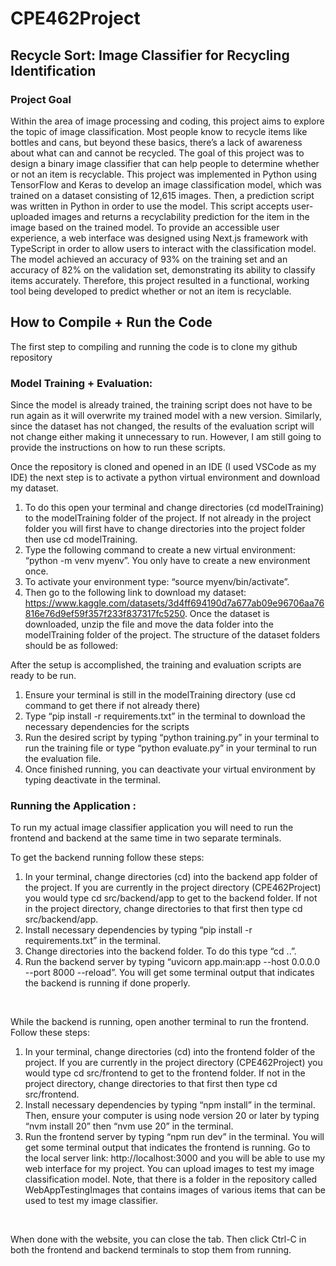 # CPE462Project
## Recycle Sort: Image Classifier for Recycling Identification


### Project Goal
Within the area of image processing and coding, this project aims to explore the topic of image classification. Most people know to recycle items like bottles and cans, but beyond these basics, there’s a lack of awareness about what can and cannot be recycled. The goal of this project was to design a binary image classifier that can help people to determine whether or not an item is recyclable. This project was implemented in Python using TensorFlow and Keras to develop an image classification model, which was trained on a dataset consisting of 12,615 images. Then, a prediction script was written in Python in order to use the model. This script accepts user-uploaded images and returns a recyclability prediction for the item in the image based on the trained model. To provide an accessible user experience, a web interface was designed using Next.js framework with TypeScript in order to allow users to interact with the classification model. The model achieved an accuracy of 93% on the training set and an accuracy of 82% on the validation set, demonstrating its ability to classify items accurately. Therefore, this project resulted in a functional, working tool being developed to predict whether or not an item is recyclable. 

## How to Compile + Run the Code

The first step to compiling and running the code is to clone my github repository 

### Model Training + Evaluation: </br>

Since the model is already trained, the training script does not have to be run again as it will overwrite my trained model with a new version. Similarly, since the dataset has not changed, the results of the evaluation script will not change either making it unnecessary to run. However, I am still going to provide the instructions on how to run these scripts. 

Once the repository is cloned and opened in an IDE (I used VSCode as my IDE) the next step is to activate a python virtual environment and download my dataset.
1. To do this open your terminal and change directories (cd modelTraining) to the modelTraining folder of the project. If not already in the project folder you will first have to change directories into the project folder then use cd modelTraining.
2. Type the following command to create a new virtual environment: “python -m venv myenv”. You only have to create a new environment once. 
3. To activate your environment type: “source myenv/bin/activate”. 
4. Then go to the following link to download my dataset: https://www.kaggle.com/datasets/3d4ff694190d7a677ab09e96706aa76816e76d9ef59f357f233f837317fc5250. Once the dataset is downloaded, unzip the file and move the data folder into the modelTraining folder of the project. The structure of the dataset folders should be as followed: 

After the setup is accomplished, the training and evaluation scripts are ready to be run. 
1. Ensure your terminal is still in the modelTraining directory (use cd command to get there if not already there)
2. Type “pip install -r requirements.txt” in the terminal to download the necessary dependencies for the scripts
3. Run the desired script by typing “python training.py” in your terminal to run the training file or type “python evaluate.py” in your terminal to run the evaluation file. 
4. Once finished running, you can deactivate your virtual environment by typing deactivate in the terminal.

### Running the Application : </br>

To run my actual image classifier application you will need to run the frontend and backend at the same time in two separate terminals. 

To get the backend running follow these steps: 

1. In your terminal, change directories (cd) into the backend app folder of the project. If you are currently in the project directory (CPE462Project) you would type cd src/backend/app to get to the backend folder. If not in the project directory, change directories to that first then type cd src/backend/app.
2. Install necessary dependencies by typing “pip install -r requirements.txt” in the terminal.
3. Change directories into the backend folder. To do this type “cd ..”.
4. Run the backend server by typing “uvicorn app.main:app --host 0.0.0.0 --port 8000 --reload”. You will get some terminal output that indicates the backend is running if done properly. 

</br>

While the backend is running, open another terminal to run the frontend. Follow these steps: 

1. In your terminal, change directories (cd) into the frontend folder of the project. If you are currently in the project directory (CPE462Project) you would type cd src/frontend to get to the frontend folder. If not in the project directory, change directories to that first then type cd src/frontend.
2. Install necessary dependencies by typing “npm install” in the terminal. Then, ensure your computer is using node version 20 or later by typing “nvm install 20” then “nvm use 20” in the terminal. 
3. Run the frontend server by typing “npm run dev” in the terminal. You will get some terminal output that indicates the frontend is running. Go to the local server link: http://localhost:3000 and you will be able to use my web interface for my project. You can upload images to test my image classification model. Note, that there is a folder in the repository called WebAppTestingImages that contains images of various items that can be used to test my image classifier.
</br>

When done with the website, you can close the tab. Then click Ctrl-C in both the frontend and backend terminals to stop them from running. 


